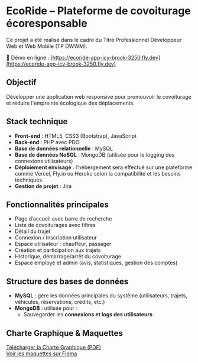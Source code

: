 #  EcoRide – Plateforme de covoiturage écoresponsable

Ce projet a été réalisé dans le cadre du Titre Professionnel Développeur Web et Web Mobile (TP DWWM).

🔗 Démo en ligne : [https://ecoride-app-icy-brook-3250.fly.dev](https://ecoride-app-icy-brook-3250.fly.dev)

##  Objectif

Développer une application web responsive pour promouvoir le covoiturage et réduire l'empreinte écologique des déplacements.


##  Stack technique

- **Front-end** : HTML5, CSS3 (Bootstrap), JavaScript
- **Back-end** : PHP avec PDO
- **Base de données relationnelle** : MySQL
- **Base de données NoSQL** : MongoDB (utilisée pour le logging des connexions utilisateurs)
- **Déploiement envisagé** : l’hébergement sera effectué sur une plateforme comme Vercel, Fly.io ou Heroku selon la compatibilité et les besoins techniques.
- **Gestion de projet** : Jira


## Fonctionnalités principales

- Page d’accueil avec barre de recherche
- Liste de covoiturages avec filtres
- Détail du trajet
- Connexion / Inscription utilisateur
- Espace utilisateur : chauffeur, passager
- Création et participation aux trajets
- Historique, démarrage/arrêt du covoiturage
- Espace employé et admin (avis, statistiques, gestion des comptes)

## Structure des bases de données

- **MySQL** : gère les données principales du système (utilisateurs, trajets, véhicules, réservations, crédits, etc.)
- **MongoDB** : utilisée pour :
  - Sauvegarder les **connexions et logs des utilisateurs**
 
##  Charte Graphique & Maquettes

 [Télécharger la Charte Graphique (PDF)](./Charte%20Graphique.pdf)  
 [Voir les maquettes sur Figma](https://www.figma.com/design/IsiAZjrXlyXuE2cKIvvblP/EcoRide?node-id=0-1&t=8EigJvzm0LJZAeKt-1)






